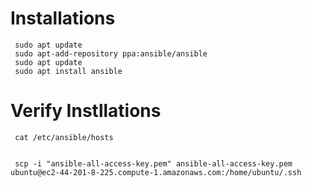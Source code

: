 

# Installations

```
 sudo apt update
 sudo apt-add-repository ppa:ansible/ansible
 sudo apt update
 sudo apt install ansible

```

# Verify Instllations


```
 cat /etc/ansible/hosts
 
```

```
 scp -i "ansible-all-access-key.pem" ansible-all-access-key.pem ubuntu@ec2-44-201-8-225.compute-1.amazonaws.com:/home/ubuntu/.ssh
```

